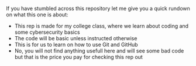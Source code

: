 If you have stumbled across this repository let me give you a quick rundown on what this one is about:
- This rep is made for my college class, where we learn about coding and some cybersecurity basics
- The code will be basic unless instructed otherwise
- This is for us to learn on how to use Git and GitHub
- No, you will not find anything usefull here and will see some bad code but that is the price you pay for checking this rep out
